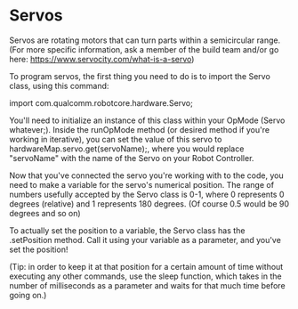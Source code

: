 # Servos

Servos are rotating motors that can turn parts within a semicircular range. (For more specific information, ask a member of the build team and/or go here: https://www.servocity.com/what-is-a-servo)

To program servos, the first thing you need to do is to import the Servo class, using this command:

import com.qualcomm.robotcore.hardware.Servo;

You'll need to initialize an instance of this class within your OpMode (Servo whatever;). Inside the runOpMode method (or desired method if you're working in iterative), you can set the value of this servo to hardwareMap.servo.get(servoName);, where you would replace "servoName" with the name of the Servo on your Robot Controller.

Now that you've connected the servo you're working with to the code, you need to make a variable for the servo's numerical position. The range of numbers usefully accepted by the Servo class is 0-1, where 0 represents 0 degrees (relative) and 1 represents 180 degrees. (Of course 0.5 would be 90 degrees and so on)

To actually set the position to a variable, the Servo class has the .setPosition method. Call it using your variable as a parameter, and you've set the position!

(Tip: in order to keep it at that position for a certain amount of time without executing any other commands, use the sleep function, which takes in the number of milliseconds as a parameter and waits for that much time before going on.)




